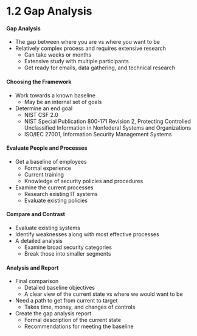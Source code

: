 # 1.2 Gap Analysis

#### Gap Analysis
- The gap between where you are vs where you want to be
- Relatively complex process and requires extensive research
    - Can take weeks or months
    - Extensive study with multiple participants
    - Get ready for emails, data gathering, and technical research

#### Choosing the Framework
- Work towards a known baseline
    - May be an internal set of goals
- Determine an end goal
    - NIST CSF 2.0
    - NIST Special Publication 800-171 Revision 2, Protecting Controlled Unclassified Information in Nonfederal Systems and Organizations
    - ISO/IEC 27001, Information Security Management Systems

#### Evaluate People and Processes
- Get a baseline of employees
    - Formal experience
    - Current training
    - Knowledge of security policies and procedures
- Examine the current processes
    - Research existing IT systems
    - Evaluate existing policies

#### Compare and Contrast
- Evaluate existing systems
- Identify weaknesses along with most effective processes
- A detailed analysis
    - Examine broad security categories
    - Break those into smaller segments

#### Analysis and Report
- Final comparison
    - Detailed baseline objectives
    - A clear view of the current state vs where we would want to be
- Need a path to get from current to target
    - Takes time, money, and changes of controls
- Create the gap analysis report
    - Formal description of the current state
    - Recommendations for meeting the baseline